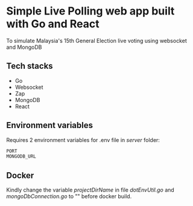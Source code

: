 # Simple Live Polling web app built with Go and React
 To simulate Malaysia's 15th General Election live voting using websocket and MongoDB
 
 ## Tech stacks
 - Go
 - Websocket
 - Zap
 - MongoDB
 - React

## Environment variables
Requires 2 environment variables for .env file in _server_ folder:

```sh
PORT
MONGODB_URL
```

## Docker
Kindly change the variable _projectDirName_ in file _dotEnvUtil.go_ and _mongoDbConnection.go_ to "" before docker build.